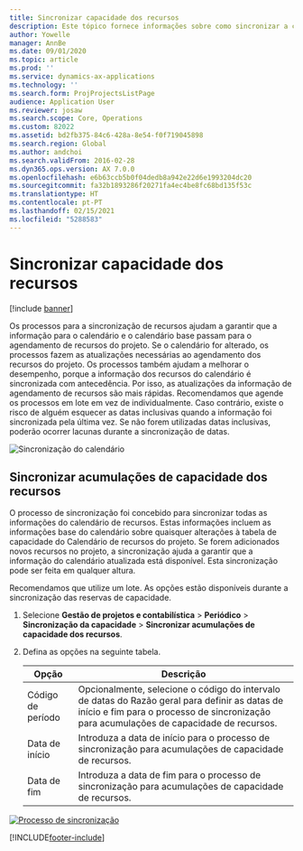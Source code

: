 ```yaml
---
title: Sincronizar capacidade dos recursos
description: Este tópico fornece informações sobre como sincronizar a capacidade de um recurso em calendários e projetos.
author: Yowelle
manager: AnnBe
ms.date: 09/01/2020
ms.topic: article
ms.prod: ''
ms.service: dynamics-ax-applications
ms.technology: ''
ms.search.form: ProjProjectsListPage
audience: Application User
ms.reviewer: josaw
ms.search.scope: Core, Operations
ms.custom: 82022
ms.assetid: bd2fb375-84c6-428a-8e54-f0f719045898
ms.search.region: Global
ms.author: andchoi
ms.search.validFrom: 2016-02-28
ms.dyn365.ops.version: AX 7.0.0
ms.openlocfilehash: e6b63ccb5b0f04dedb8a942e22d6e1993204dc20
ms.sourcegitcommit: fa32b1893286f20271fa4ec4be8fc68bd135f53c
ms.translationtype: HT
ms.contentlocale: pt-PT
ms.lasthandoff: 02/15/2021
ms.locfileid: "5288583"
---
```

# <a name="synchronize-resource-capacity"></a>Sincronizar capacidade dos recursos

[!include [banner](../includes/banner.md)]

Os processos para a sincronização de recursos ajudam a garantir que a informação para o calendário e o calendário base passam para o agendamento de recursos do projeto. Se o calendário for alterado, os processos fazem as atualizações necessárias ao agendamento dos recursos do projeto. Os processos também ajudam a melhorar o desempenho, porque a informação dos recursos do calendário é sincronizada com antecedência. Por isso, as atualizações da informação de agendamento de recursos são mais rápidas. Recomendamos que agende os processos em lote em vez de individualmente. Caso contrário, existe o risco de alguém esquecer as datas inclusivas quando a informação foi sincronizada pela última vez. Se não forem utilizadas datas inclusivas, poderão ocorrer lacunas durante a sincronização de datas.

![Sincronização do calendário](./media/projectresourcing04-1024x471.jpg)

## <a name="synchronize-resource-capacity-roll-ups"></a>Sincronizar acumulações de capacidade dos recursos

O processo de sincronização foi concebido para sincronizar todas as informações do calendário de recursos. Estas informações incluem as informações base do calendário sobre quaisquer alterações à tabela de capacidade do Calendário de recursos do projeto. Se forem adicionados novos recursos no projeto, a sincronização ajuda a garantir que a informação do calendário atualizada está disponível. Esta sincronização pode ser feita em qualquer altura.

Recomendamos que utilize um lote. As opções estão disponíveis durante a sincronização das reservas de capacidade.

1. Selecione **Gestão de projetos e contabilística** &gt; **Periódico** &gt; **Sincronização da capacidade** &gt; **Sincronizar acumulações de capacidade dos recursos**.
2. Defina as opções na seguinte tabela.

    | Opção      | Descrição |
    |-------------|-------------|
    | Código de período | Opcionalmente, selecione o código do intervalo de datas do Razão geral para definir as datas de início e fim para o processo de sincronização para acumulações de capacidade de recursos. |
    | Data de início  | Introduza a data de início para o processo de sincronização para acumulações de capacidade de recursos. |
    | Data de fim    | Introduza a data de fim para o processo de sincronização para acumulações de capacidade de recursos. |

[![Processo de sincronização](./media/projectresourcing09.jpg)](./media/projectresourcing09.jpg)


[!INCLUDE[footer-include](../includes/footer-banner.md)]